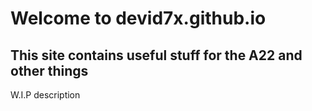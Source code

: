 # Welcome to devid7x.github.io
## This site contains useful stuff for the A22 and other things
W.I.P description 
